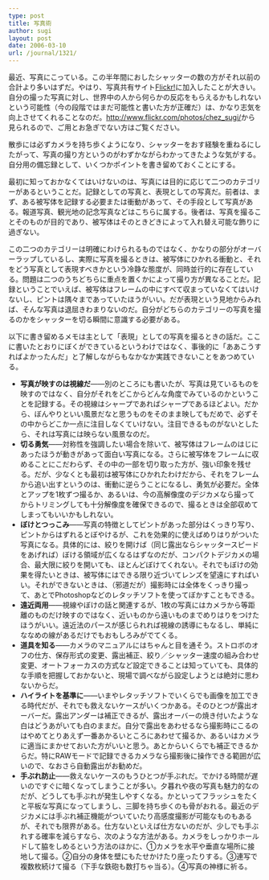 ```yaml
---
type: post
title: 写真術
author: sugi
layout: post
date: 2006-03-10
url: /journal/1321/
---
```

最近、写真にこっている。この半年間におしたシャッターの数の方がそれ以前の合計より多いはずだ。やはり、写真共有サイト<a href="http://www.flickr.com/" onclick="_gaq.push(['_trackEvent', 'outbound-article', 'http://www.flickr.com/', 'Flickr!']);" >Flickr!</a>に加入したことが大きい。自分の撮った写真に対し、世界中の人から何らかの反応をもらえるかもしれないという可能性（今の段階ではまだ可能性と書いた方が正確だ）は、かなり志気を向上させてくれることなのだ。<a href="http://www.flickr.com/photos/chez_sugi/" onclick="_gaq.push(['_trackEvent', 'outbound-article', 'http://www.flickr.com/photos/chez_sugi/', 'http://www.flickr.com/photos/chez_sugi/']);" >http://www.flickr.com/photos/chez_sugi/</a>から見られるので、ご用とお急ぎでない方はご覧ください。

散歩には必ずカメラを持ち歩くようになり、シャッターをおす経験を重ねるにしたがって、写真の撮り方というのがわずかながらわかってきたような気がする。自分用の備忘録として、いくつかポイントを書き留めておくことにする。

最初に知っておかなくてはいけないのは、写真には目的に応じて二つのカテゴリーがあるということだ。記録としての写真と、表現としての写真だ。前者は、まず、ある被写体を記録する必要または衝動があって、その手段として写真がある。報道写真、観光地の記念写真などはこちらに属する。後者は、写真を撮ることそのものが目的であり、被写体はそのときどきによって入れ替え可能な飾りに過ぎない。

この二つのカテゴリーは明確にわけられるものではなく、かなりの部分がオーバーラップしているし、実際に写真を撮るときは、被写体にひかれる衝動と、それをどう写真として表現すべきかという冷静な態度が、同時並行的に存在している。問題は二つのうちどちらに重点を置くかによって撮り方が異なることだ。記録ということでいえば、被写体はフレームの中にすべて収まっていなくてはいけないし、ピントは隅々まであっていたほうがいい。だが表現という見地からみれば、そんな写真は退屈きわまりないのだ。自分がどちらのカテゴリーの写真を撮るのかをシャッターを切る瞬間に意識する必要がある。

以下に書き留めるメモは主として「表現」としての写真を撮るときの話だ。ここに書いたとおりにぼくができているというわけではなく、事後的に「ああこうすればよかったんだ」と了解しながらもなかなか実践できないことをあつめている。

  * **写真が映すのは視線だ**――別のところにも書いたが、写真は見ているものを映すのではなく、自分がそれをどこからどんな角度でみているのかということを記録する。その視線はシャープであればシャープであるほどよい。だから、ぼんやりといい風景だなと思うものをそのまま映してもだめで、必ずその中からどこか一点に注目しなくていけない。注目できるものがないとしたら、それは写真には映らない風景なのだ。
  * **切る勇気**――対称性を強調したい場合を除いて、被写体はフレームのはじにあったほうが動きがあって面白い写真になる。さらに被写体をフレームに収めることにこだわらず、その中の一部を切り取った方が、強い印象を残せる。だが、少なくとも最初は被写体にひかれたわけだから、それをフレームから追い出すというのは、衝動に逆らうことになるし、勇気が必要だ。全体とアップを1枚ずつ撮るか、あるいは、今の高解像度のデジカメなら撮ってからトリミングしても十分解像度を確保できるので、撮るときは全部収めてしまってもいいかもしれない。
  * **ぼけとつっこみ**――写真の特徴としてピントがあった部分はくっきり写り、ピントからはずれるとぼやけるが、これを効果的に使えばめりはりがついた写真になる。具体的には、絞りを開けば（同じ露出ならシャッタースピードをあげれば）ぼける領域が広くなるはずなのだが、コンパクトデジカメの場合、最大限に絞りを開いても、ほとんどぼけてくれない。それでもぼけの効果を得たいときは、被写体にはできる限り近づいてレンズを望遠にすればいい。それができないときは、（邪道だが）撮影時には全体をくっきり撮って、あとでPhotoshopなどのレタッチソフトを使ってぼかすこともできる。
  * **遠近両用**――視線やぼけの話と関連するが、1枚の写真にはカメラから等距離のものだけ映すのではなく、近いものから遠いものまでめりはりをつけたほうがいい。遠近法のパースが感じられれば視線の誘導にもなるし、単純にななめの線があるだけでもおもしろみがでてくる。
  * **道具を知る**――カメラのマニュアルにはちゃんと目を通そう。ストロボのオフの仕方、保存形式の変更、露出補正、絞り／シャッター速度の組み合わせ変更、オートフォーカスの方式など設定できることは知っていても、具体的な手順を把握しておかないと、現場で調べながら設定しようとは絶対に思わないからだ。
  * **ハイライトを基準に**――いまやレタッチソフトでいくらでも画像を加工できる時代だが、それでも救えないケースがいくつかある。そのひとつが露出オーバーだ。露出アンダーは補正できるが、露出オーバーの焼き付いたような白はどうあがいても白のままだ。自分で露出をあわせるなら撮影時にこるのはやめてとりあえず一番あかるいところにあわせて撮るか、あるいはカメラに適当にまかせておいた方がいいと思う。あとからいくらでも補正できるからだ。特にRAWモードで記録できるカメラなら撮影後に操作できる範囲が広いので、なおさら自動露出がお勧めだ。
  * **手ぶれ防止**――救えないケースのもうひとつが手ぶれだ。でかける時間が遅いのですぐに暗くなってしまうことが多い。夕暮れや夜の写真も魅力的なのだが、どうしても手ぶれが発生しやすくなる。かといってフラッシュをたくと平板な写真になってしまうし、三脚を持ち歩くのも骨がおれる。最近のデジカメには手ぶれ補正機能がついていたり高感度撮影が可能なものもあるが、それでも限界がある。仕方ないといえば仕方ないのだが、少しでも手ぶれする確率を減らすなら、次のような方法がある。カメラをしっかりホールドして脇をしめるという方法のほかに、①カメラを水平や垂直な場所に接地して撮る。②自分の身体を壁にもたせかけたり座ったりする。③連写で複数枚続けて撮る（下手な鉄砲も数打ちゃ当る）。④写真の神様に祈る。

